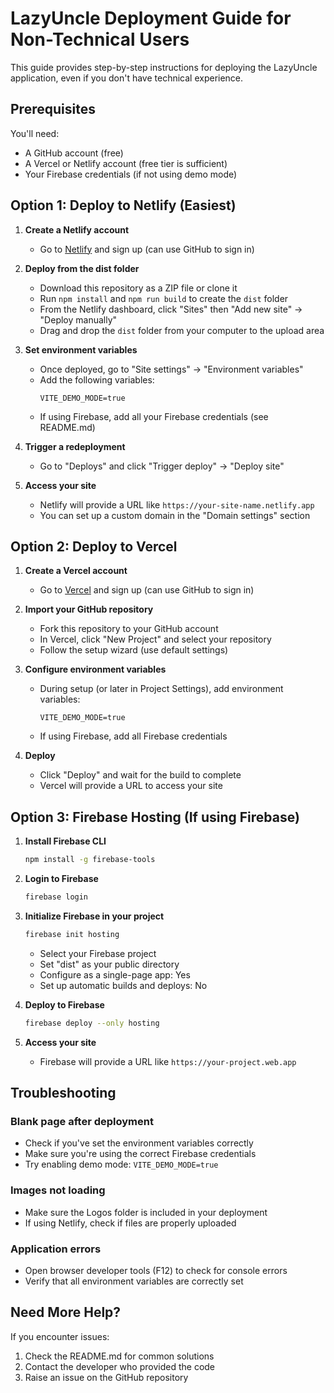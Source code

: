 # LazyUncle Deployment Guide for Non-Technical Users

This guide provides step-by-step instructions for deploying the LazyUncle application, even if you don't have technical experience.

## Prerequisites

You'll need:
- A GitHub account (free)
- A Vercel or Netlify account (free tier is sufficient)
- Your Firebase credentials (if not using demo mode)

## Option 1: Deploy to Netlify (Easiest)

1. **Create a Netlify account**
   - Go to [Netlify](https://app.netlify.com) and sign up (can use GitHub to sign in)

2. **Deploy from the dist folder**
   - Download this repository as a ZIP file or clone it
   - Run `npm install` and `npm run build` to create the `dist` folder
   - From the Netlify dashboard, click "Sites" then "Add new site" → "Deploy manually"
   - Drag and drop the `dist` folder from your computer to the upload area

3. **Set environment variables**
   - Once deployed, go to "Site settings" → "Environment variables"
   - Add the following variables:
     ```
     VITE_DEMO_MODE=true
     ```
   - If using Firebase, add all your Firebase credentials (see README.md)

4. **Trigger a redeployment**
   - Go to "Deploys" and click "Trigger deploy" → "Deploy site"

5. **Access your site**
   - Netlify will provide a URL like `https://your-site-name.netlify.app`
   - You can set up a custom domain in the "Domain settings" section

## Option 2: Deploy to Vercel

1. **Create a Vercel account**
   - Go to [Vercel](https://vercel.com) and sign up (can use GitHub to sign in)

2. **Import your GitHub repository**
   - Fork this repository to your GitHub account
   - In Vercel, click "New Project" and select your repository
   - Follow the setup wizard (use default settings)

3. **Configure environment variables**
   - During setup (or later in Project Settings), add environment variables:
     ```
     VITE_DEMO_MODE=true
     ```
   - If using Firebase, add all Firebase credentials

4. **Deploy**
   - Click "Deploy" and wait for the build to complete
   - Vercel will provide a URL to access your site

## Option 3: Firebase Hosting (If using Firebase)

1. **Install Firebase CLI**
   ```bash
   npm install -g firebase-tools
   ```

2. **Login to Firebase**
   ```bash
   firebase login
   ```

3. **Initialize Firebase in your project**
   ```bash
   firebase init hosting
   ```
   - Select your Firebase project
   - Set "dist" as your public directory
   - Configure as a single-page app: Yes
   - Set up automatic builds and deploys: No

4. **Deploy to Firebase**
   ```bash
   firebase deploy --only hosting
   ```

5. **Access your site**
   - Firebase will provide a URL like `https://your-project.web.app`

## Troubleshooting

### Blank page after deployment
- Check if you've set the environment variables correctly
- Make sure you're using the correct Firebase credentials
- Try enabling demo mode: `VITE_DEMO_MODE=true`

### Images not loading
- Make sure the Logos folder is included in your deployment
- If using Netlify, check if files are properly uploaded

### Application errors
- Open browser developer tools (F12) to check for console errors
- Verify that all environment variables are correctly set

## Need More Help?

If you encounter issues:
1. Check the README.md for common solutions
2. Contact the developer who provided the code
3. Raise an issue on the GitHub repository 